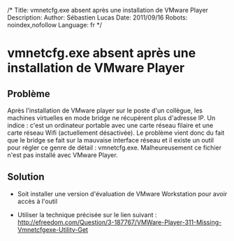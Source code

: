 /*
Title: vmnetcfg.exe absent après une installation de VMware Player
Description: 
Author: Sébastien Lucas
Date: 2011/09/16
Robots: noindex,nofollow
Language: fr
*/
# vmnetcfg.exe absent après une installation de VMware Player

## Problème
Après l'installation de VMware player sur le poste d'un collègue, les machines virtuelles en mode bridge ne récupèrent plus d'adresse IP. Un indice : c'est un ordinateur portable avec une carte réseau filaire et une carte réseau Wifi (actuellement désactivée). Le problème vient donc du fait que le bridge se fait sur la mauvaise interface réseau et il existe un outil pour régler ce genre de détail : vmnetcfg.exe. Malheureusement ce fichier n'est pas installé avec VMware Player.
## Solution

*	Soit installer une version d'évaluation de VMware Workstation pour avoir accès à l'outil

*	Utiliser la technique précisée sur le lien suivant : http://efreedom.com/Question/3-187767/VMWare-Player-311-Missing-Vmnetcfgexe-Utility-Get






